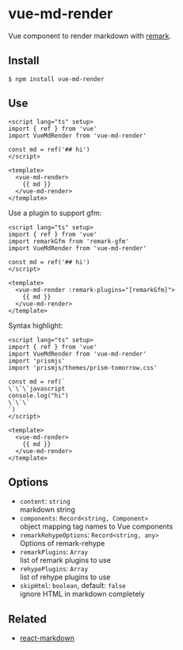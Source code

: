 # vue-md-render

Vue component to render markdown with [remark](https://github.com/remarkjs/remark).

## Install

```shell
$ npm install vue-md-render
```

## Use

```vue
<script lang="ts" setup>
import { ref } from 'vue'
import VueMdRender from 'vue-md-render'

const md = ref('## hi')
</script>

<template>
  <vue-md-render>
    {{ md }}
  </vue-md-render>
</template>
```

Use a plugin to support gfm:

```vue
<script lang="ts" setup>
import { ref } from 'vue'
import remarkGfm from 'remark-gfm'
import VueMdRender from 'vue-md-render'

const md = ref('## hi')
</script>

<template>
  <vue-md-render :remark-plugins="[remarkGfm]">
    {{ md }}
  </vue-md-render>
</template>
```

Syntax highlight:

```vue
<script lang="ts" setup>
import { ref } from 'vue'
import VueMdRender from 'vue-md-render'
import 'prismjs'
import 'prismjs/themes/prism-tomorrow.css'

const md = ref(`
\`\`\`javascript
console.log("hi")
\`\`\`
`)
</script>

<template>
  <vue-md-render>
    {{ md }}
  </vue-md-render>
</template>
```

## Options

- `content`: `string` \
  markdown string
- `components`: `Record<string, Component>` \
  object mapping tag names to Vue components
- `remarkRehypeOptions`: `Record<string, any>` \
  Options of remark-rehype
- `remarkPlugins`: `Array` \
  list of remark plugins to use
- `rehypePlugins`: `Array` \
  list of rehype plugins to use
- `skipHtml`: `boolean`, default: `false` \
  ignore HTML in markdown completely

## Related

- [react-markdown](https://github.com/remarkjs/react-markdown)
